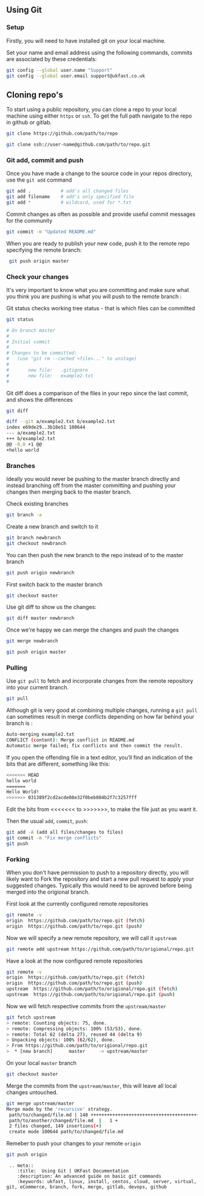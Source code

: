 ## Using Git

### Setup

Firstly, you will need to have installed git on your local machine.

Set your name and email address using the following commands, commits are associated by these credentials:

```bash
git config --global user.name "Support"
git config --global user.email support@ukfast.co.uk
```

## Cloning repo's

To start using a public repository, you can clone a repo to your local machine using either `https` or `ssh`. To get the full path navigate to the repo in github or gitlab.

```bash
git clone https://github.com/path/to/repo
```

```bash
git clone ssh://user-name@github.com/path/to/repo.git
```

### Git add, commit and push

Once you have made a change to the source code in your repos directory, use the `git add` command

```bash
git add .           # add's all changed files
git add filename    # add's only specified file
git add *           # wildcard, used for *.txt
```

Commit changes as often as possible and provide useful commit messages for the community

```bash
git commit -m "Updated README.md"
```

When you are ready to publish your new code, push it to the remote repo specifying the remote branch:

```bash
 git push origin master
```

### Check your changes

It's very important to know what you are committing and make sure what you think you are pushing is what you will push to the remote branch :

Git status checks working tree status - that is which files can be committed

```bash
git status
```

```bash
# On branch master
#
# Initial commit
#
# Changes to be committed:
#   (use "git rm --cached <file>..." to unstage)
#
#       new file:   .gitignore
#       new file:   example2.txt
#
```

Git diff does a comparison of the files in your repo since the last commit, and shows the differences

```bash
git diff
```

```bash
diff --git a/example2.txt b/example2.txt
index e69de29..3b18e51 100644
--- a/example2.txt
+++ b/example2.txt
@@ -0,0 +1 @@
+hello world
```

### Branches

Ideally you would never be pushing to the master branch directly and instead branching off from the master committing and pushing your changes then merging back to the master branch.

 Check existing branches

```bash
git branch -a
```

Create a new branch and switch to it

```bash
git branch newbranch
git checkout newbranch
```

You can then push the new branch to the repo instead of to the master branch  

```bash
git push origin newbranch
```

First switch back to the master branch

```bash
git checkout master
```

Use git diff to show us the changes:

```bash
git diff master newbranch
```

Once we're happy we can merge the changes and push the changes

```bash
git merge newbranch
```

```bash
git push origin master
```

### Pulling

Use `git pull` to fetch and incorporate changes from the remote repository into your current branch.

```bash
git pull
```

Although git is very good at combining multiple changes, running a `git pull` can sometimes result in merge conflicts depending on how far behind your branch is :

```bash
Auto-merging example2.txt
CONFLICT (content): Merge conflict in README.md
Automatic merge failed; fix conflicts and then commit the result.
```

If you open the offending file in a text editor, you’ll find an indication of the bits that are different, something like this:

```bash
<<<<<<< HEAD
hello world
=======
Hello World!
>>>>>>> 031389f2cd2acde08e32f0beb084b2f7c3257fff
```

Edit the bits from <<<<<<< to >>>>>>>, to make the file just as you want it.

Then the usual `add`, `commit`, `push`:

```bash
git add -A (add all files/changes to files)
git commit -m "Fix merge conflicts"
git push
```

### Forking

When you don't have permission to push to a repository directly, you will likely want to Fork the repository and start a new pull request to apply your suggested changes. Typically this would need to be aproved before being merged into the origional branch.

First look at the currently configured remote repositories

```bash
git remote -v
origin  https://github.com/path/to/repo.git (fetch)
origin  https://github.com/path/to/repo.git (push)
```

Now we will specify a new remote repository, we will call it `upstream`

```bash
git remote add upstream https://github.com/path/to/origional/repo.git
```

Have a look at the now configured remote repositories

```bash
git remote -v
origin  https://github.com/path/to/repo.git (fetch)
origin  https://github.com/path/to/repo.git (push)
upstream  https://github.com/path/to/origional/repo.git (fetch)
upstream  https://github.com/path/to/origional/repo.git (push)
```

Now we will fetch respective commits from the `upstream/master`

```bash
git fetch upstream
> remote: Counting objects: 75, done.
> remote: Compressing objects: 100% (53/53), done.
> remote: Total 62 (delta 27), reused 44 (delta 9)
> Unpacking objects: 100% (62/62), done.
> From https://github.com/path/to/origional/repo.git
>  * [new branch]      master     -> upstream/master
```

On your local `master` branch

```bash
git checkout master
```

Merge the commits from the `upstream/master`, this will leave all local changes untouched.

```bash
git merge upstream/master
Merge made by the 'recursive' strategy.
 path/to/changed/file.md | 148 +++++++++++++++++++++++++++++++++++++++++++++++++++++++++++
 path/to/another/changed/file.md  |   1 +
 2 files changed, 149 insertions(+)
 create mode 100644 path/to/changed/file.md
```

Remeber to push your changes to your remote `origin`

```bash
git push origin
```

 ```eval_rst
  .. meta::
     :title:  Using Git | UKFast Documentation
     :description: An advanced guide on basic git commands
     :keywords: ukfast, linux, install, centos, cloud, server, virtual, git, eCommerce, branch, fork, merge, gitlab, devops, github
